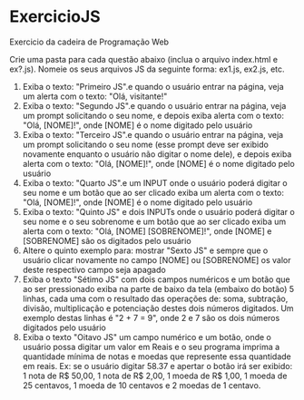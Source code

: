# ExercicioJS
Exercicio da cadeira de Programação Web

Crie uma pasta para cada questão abaixo (inclua o arquivo index.html e ex?.js). Nomeie os seus arquivos JS da seguinte forma: ex1.js, ex2.js, etc.
1) Exiba o texto: "Primeiro JS".e quando o usuário entrar na página, veja um alerta com o texto: "Olá, visitante!"
2) Exiba o texto: "Segundo JS".e quando o usuário entrar na página, veja um prompt solicitando o seu nome, e depois exiba alerta com o texto: "Olá, [NOME]!", onde [NOME] é o nome digitado pelo usuário
3) Exiba o texto: "Terceiro JS".e quando o usuário entrar na página, veja um prompt solicitando o seu nome (esse prompt deve ser exibido novamente enquanto o usuário não digitar o nome dele), e depois exiba alerta com o texto: "Olá, [NOME]!", onde [NOME] é o nome digitado pelo usuário
4) Exiba o texto: "Quarto JS".e um INPUT onde o usuário poderá digitar o seu nome e um botão que ao ser clicado exiba um alerta com o texto: "Olá, [NOME]!", onde [NOME] é o nome digitado pelo usuário
5) Exiba o texto: "Quinto JS" e dois INPUTs onde o usuário poderá digitar o seu nome e o seu sobrenome e um botão que ao ser clicado exiba um alerta com o texto: "Olá, [NOME] [SOBRENOME]!", onde [NOME] e [SOBRENOME] são os digitados pelo usuário
6) Altere o quinto exemplo para: mostrar "Sexto JS" e sempre que o usuário clicar novamente no campo [NOME] ou [SOBRENOME] os valor deste respectivo campo seja apagado
7) Exiba o texto "Sétimo JS" com dois campos numéricos e um botão que ao ser pressionado exiba na parte de baixo da tela (embaixo do botão) 5 linhas, cada uma com o resultado das operações de: soma, subtração, divisão, multiplicação e potenciação destes dois números digitados. Um exemplo destas linhas é "2 + 7 = 9", onde 2 e 7 são os dois números digitados pelo usuário
8) Exiba o texto "Oitavo JS" um campo numérico e um botão, onde o usuário possa digitar um valor em Reais e o seu programa imprima a quantidade mínima de notas e moedas que represente essa quantidade em reais. Ex: se o usuário digitar 58.37 e apertar o botão irá ser exibido: 1 nota de R$ 50,00, 1 nota de R$ 2,00, 1 moeda de R$ 1,00, 1 moeda de 25 centavos, 1 moeda de 10 centavos e 2 moedas de 1 centavo.
